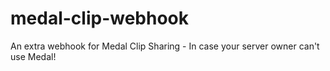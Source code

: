 # medal-clip-webhook
An extra webhook for Medal Clip Sharing - In case your server owner can't use Medal!
